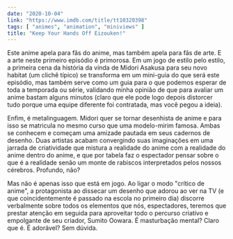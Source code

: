 ```yaml
---
date: "2020-10-04"
link: "https://www.imdb.com/title/tt10320398"
tags: [ "animes", "animation", "miniviews" ]
title: "Keep Your Hands Off Eizouken!"
---
```

Este anime apela para fãs do anime, mas também apela para fãs de arte. E a arte neste primeiro episódio é primorosa. Em um jogo de estilo pelo estilo, a primeira cena da história da vinda de Midori Asakusa para seu novo habitat (um clichê típico) se transforma em um mini-guia do que será este episódio, mas também serve como um guia para o que podemos esperar de toda a temporada ou série, validando minha opinião de que para avaliar um anime bastam alguns minutos (claro que ele pode logo depois distorcer tudo porque uma equipe diferente foi contratada, mas você pegou a ideia).

Enfim, é metalinguagem. Midori quer se tornar desenhista de anime e para isso se matricula no mesmo curso que uma modelo-mirim famosa. Ambas se conhecem e começam uma amizade pautada em seus cadernos de desenho. Duas artistas acabam convergindo suas imaginações em uma jarrada de criatividade que mistura a realidade do anime com a realidade do anime dentro do anime, e que por tabela faz o espectador pensar sobre o que é a realidade senão um monte de rabiscos interpretados pelos nossos cérebros. Profundo, não?

Mas não é apenas isso que está em jogo. Ao ligar o modo "crítico de anime", a protagonista ao dissecar um desenho que adorou ao ver na TV (e que coincidentemente é passado na escola no primeiro dia) discorre verbalmente sobre todos os elementos que nós, espectadores, teremos que prestar atenção em seguida para aproveitar todo o percurso criativo e empolgante de seu criador, Sumito Oowara. É masturbação mental? Claro que é. É adorável? Sem dúvida.
